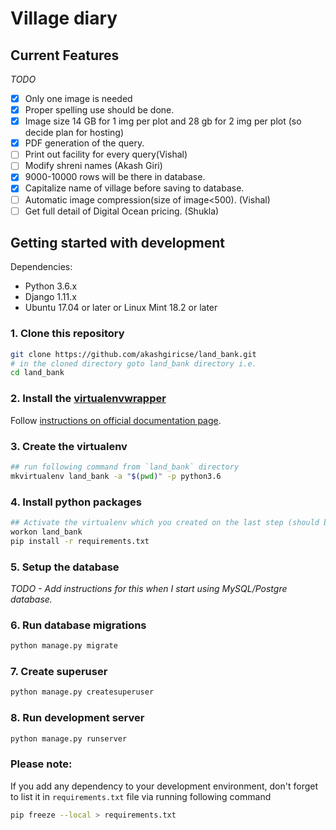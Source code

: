 # Village diary


## Current Features

*TODO*

- [x] Only one image is needed
- [x] Proper spelling use should be done.
- [x] Image size  14 GB for 1 img per plot and 28 gb for 2 img per plot (so decide plan for hosting)
- [x] PDF generation of the query.
- [ ] Print out facility for every query(Vishal)
- [ ] Modify shreni names (Akash Giri)
- [x] 9000-10000 rows will be there in database.
- [x] Capitalize name of village before saving to database.
- [ ] Automatic image compression(size of image<500). (Vishal)
- [ ] Get full detail of Digital Ocean pricing. (Shukla)

## Getting started with development
Dependencies:
- Python 3.6.x
- Django 1.11.x
- Ubuntu 17.04 or later or Linux Mint 18.2 or later

### 1. Clone this repository
```bash
git clone https://github.com/akashgiricse/land_bank.git
# in the cloned directory goto land_bank directory i.e.
cd land_bank
```

### 2. Install the [virtualenvwrapper](https://virtualenvwrapper.readthedocs.io/)
Follow [instructions on official documentation page](https://virtualenvwrapper.readthedocs.io/en/latest/install.html).

### 3. Create the virtualenv
```bash
## run following command from `land_bank` directory
mkvirtualenv land_bank -a "$(pwd)" -p python3.6
```

### 4. Install python packages
```bash
## Activate the virtualenv which you created on the last step (should be automatically activated)
workon land_bank
pip install -r requirements.txt
```

### 5. Setup the database
*TODO - Add instructions for this when I start using MySQL/Postgre database.*

### 6. Run database migrations
```bash
python manage.py migrate
```

### 7. Create superuser
```bash
python manage.py createsuperuser
```

### 8. Run development server
```bash
python manage.py runserver
```

### Please note:
If you add any dependency to your development environment, don't forget to list it in `requirements.txt` file via running
following command 

```bash
pip freeze --local > requirements.txt
```
